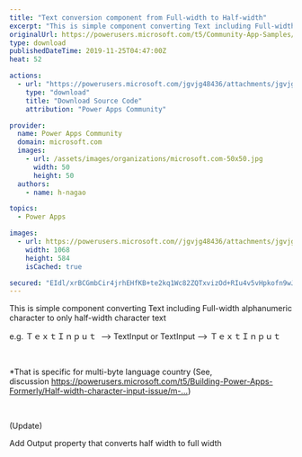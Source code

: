 ```yaml
---
title: "Text conversion component from Full-width to Half-width"
excerpt: "This is simple component converting Text including Full-width alphanumeric character to only half-width character text e.g. ＴｅｘｔＩｎｐｕｔ --&amp;gt;"
originalUrl: https://powerusers.microsoft.com/t5/Community-App-Samples/Text-conversion-component-from-Full-width-to-Half-width/td-p/412040
type: download
publishedDateTime: 2019-11-25T04:47:00Z
heat: 52

actions:
  - url: "https://powerusers.microsoft.com/jgvjg48436/attachments/jgvjg48436/AppFeedbackGallery/328/4/full-halfConversion.msapp"
    type: "download"
    title: "Download Source Code"
    attribution: "Power Apps Community"

provider:
  name: Power Apps Community
  domain: microsoft.com
  images:
    - url: /assets/images/organizations/microsoft.com-50x50.jpg
      width: 50
      height: 50
  authors:
    - name: h-nagao

topics:
  - Power Apps

images:
  - url: https://powerusers.microsoft.com//jgvjg48436/attachments/jgvjg48436/AppFeedbackGallery/328/3/FHC.PNG
    width: 1068
    height: 584
    isCached: true

secured: "EIdl/xrBCGmbCir4jrhEHfKB+te2kq1Wc82ZQTxvizOd+RIu4v5vHpkofn9wJfp3Av0F9TyIio4iJnVpt2AKO8UL96gT9+DgQFmNDn0EYU4gkp9i2Bu30anBHQkPjb2IAFvDZociemloOBUYepq5NbmWja6ZhsOc2647Wa/hY7VnazEBZi/p+FvZ/jpR6FywFVcKvtretn4agEXmbwVTKYjjXP4PMn075s2mPCjgP9QF7/RZankZHuHADbwN1FbdM1zd348yYw6wi2m2/zXJI/qA5D720rxO940Vabu4THRM4vmiXrepDBdIhg4gl/4moigYPBC68EbC0TXHjev2aC00qdwrSZbB4JLLxNsBRTVmtmPGQNuredbzB6h1E+PMhFxTWccdSYIFhk1obrTggrTjuK/i1QvnobSCv0pn5avJnl5maivfAF2QEky3BH8Z;RWewtBVAm69p3sFyql7gvw=="
---
```

<p>This is simple component converting Text including Full-width alphanumeric character to only half-width character text</p><p>e.g. ＴｅｘｔＩｎｐｕｔ&nbsp; --&gt; TextInput or&nbsp;TextInput --&gt;&nbsp;ＴｅｘｔＩｎｐｕｔ&nbsp;&nbsp;</p><p>&nbsp;</p><p>*That is specific for multi-byte language country (See, discussion&nbsp;<a href="https://powerusers.microsoft.com/t5/Building-Power-Apps-Formerly/Half-width-character-input-issue/m-p/411932" target="_blank" rel="noopener">https://powerusers.microsoft.com/t5/Building-Power-Apps-Formerly/Half-width-character-input-issue/m-...</a>)</p><p>&nbsp;</p><p>(Update)</p><p>Add Output property that converts half width to full width&nbsp;</p>

